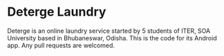 # Deterge Laundry
Deterge is an online laundry service started by 5 students of ITER, SOA University based in Bhubaneswar, Odisha. This is the code for its Android app. Any pull requests are welcomed.
